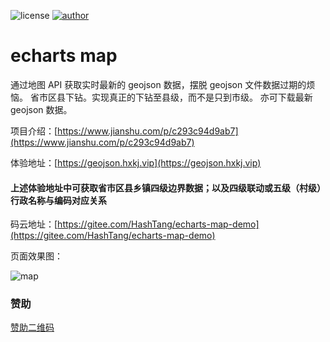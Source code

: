 ![license](https://img.shields.io/badge/license-MIT-blue.svg)
[![author](https://img.shields.io/badge/author-HashTang-orange.svg)](https://www.hxkj.vip)

# echarts map

通过地图 API 获取实时最新的 geojson 数据，摆脱 geojson 文件数据过期的烦恼。
省市区县下钻。实现真正的下钻至县级，而不是只到市级。
亦可下载最新 geojson 数据。

项目介绍：[https://www.jianshu.com/p/c293c94d9ab7](https://www.jianshu.com/p/c293c94d9ab7)

体验地址：[https://geojson.hxkj.vip](https://geojson.hxkj.vip)

#### 上述体验地址中可获取省市区县乡镇四级边界数据；以及四级联动或五级（村级）行政名称与编码对应关系

码云地址：[https://gitee.com/HashTang/echarts-map-demo](https://gitee.com/HashTang/echarts-map-demo)

页面效果图：

![map](https://geojson.hxkj.vip/map.png)

### 赞助

[赞助二维码](https://raw.githubusercontent.com/TangSY/echarts-map-demo/master/src/images/pay.jpg)
